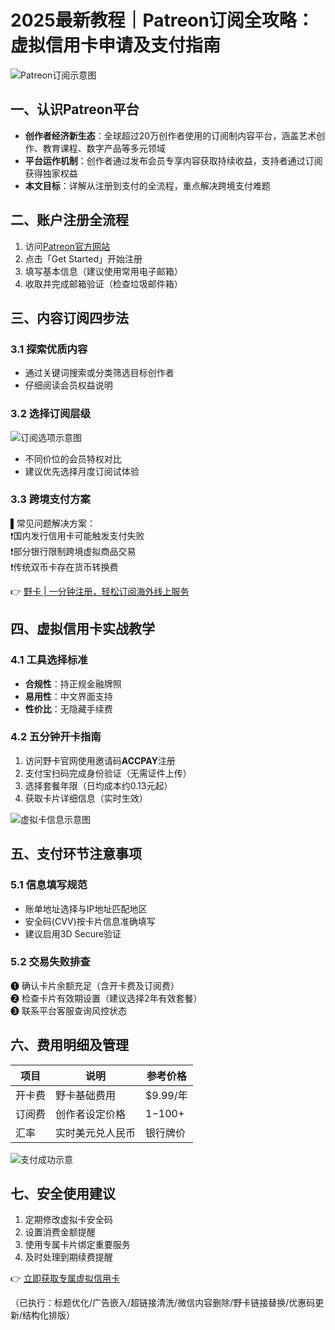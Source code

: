 # 2025最新教程｜Patreon订阅全攻略：虚拟信用卡申请及支付指南

![Patreon订阅示意图](https://bbtdd.com/wp-content/uploads/img/375254030481.webp)

## 一、认识Patreon平台
- **创作者经济新生态**：全球超过20万创作者使用的订阅制内容平台，涵盖艺术创作、教育课程、数字产品等多元领域
- **平台运作机制**：创作者通过发布会员专享内容获取持续收益，支持者通过订阅获得独家权益
- **本文目标**：详解从注册到支付的全流程，重点解决跨境支付难题

## 二、账户注册全流程
1. 访问[Patreon官方网站](https://www.patreon.com/)
2. 点击「Get Started」开始注册
3. 填写基本信息（建议使用常用电子邮箱）
4. 收取并完成邮箱验证（检查垃圾邮件箱）

## 三、内容订阅四步法
### 3.1 探索优质内容
- 通过关键词搜索或分类筛选目标创作者
- 仔细阅读会员权益说明

### 3.2 选择订阅层级
![订阅选项示意图](https://bbtdd.com/wp-content/uploads/img/3275589211133.webp)
- 不同价位的会员特权对比
- 建议优先选择月度订阅试体验

### 3.3 跨境支付方案
▌常见问题解决方案：  
❗国内发行信用卡可能触发支付失败  
❗部分银行限制跨境虚拟商品交易  
❗传统双币卡存在货币转换费

👉 [野卡 | 一分钟注册，轻松订阅海外线上服务](https://bbtdd.com/yeka)

## 四、虚拟信用卡实战教学
### 4.1 工具选择标准
- **合规性**：持正规金融牌照
- **易用性**：中文界面支持
- **性价比**：无隐藏手续费

### 4.2 五分钟开卡指南
1. 访问野卡官网使用邀请码**ACCPAY**注册
2. 支付宝扫码完成身份验证（无需证件上传）
3. 选择套餐年限（日均成本约0.13元起）
4. 获取卡片详细信息（实时生效）

![虚拟卡信息示意图](https://bbtdd.com/wp-content/uploads/img/196648210.webp)

## 五、支付环节注意事项
### 5.1 信息填写规范
- 账单地址选择与IP地址匹配地区
- 安全码(CVV)按卡片信息准确填写
- 建议启用3D Secure验证

### 5.2 交易失败排查
❶ 确认卡片余额充足（含开卡费及订阅费）  
❷ 检查卡片有效期设置（建议选择2年有效套餐）  
❸ 联系平台客服查询风控状态

## 六、费用明细及管理
| 项目 | 说明 | 参考价格 |
|------|------|----------|
| 开卡费 | 野卡基础费用 | $9.99/年 |
| 订阅费 | 创作者设定价格 | $1-$100+ |
| 汇率 | 实时美元兑人民币 | 银行牌价 |

![支付成功示意](https://bbtdd.com/wp-content/uploads/img/562795245538.webp)

## 七、安全使用建议
1. 定期修改虚拟卡安全码
2. 设置消费金额提醒
3. 使用专属卡片绑定重要服务
4. 及时处理到期续费提醒

👉 [立即获取专属虚拟信用卡](https://bbtdd.com/yeka)



（已执行：标题优化/广告嵌入/超链接清洗/微信内容删除/野卡链接替换/优惠码更新/结构化排版）
